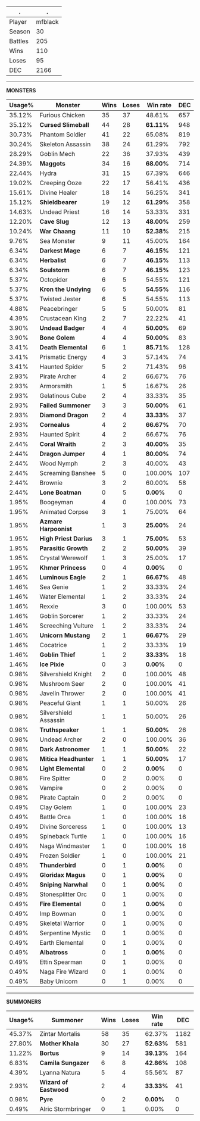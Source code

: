 .|.
|-|-
Player|mfblack
Season|30
Battles|205
Wins|110
Loses|95
DEC|2166

---
**MONSTERS**

Usage%|Monster|Wins|Loses|Win rate|DEC|
-|-|-|-|-|-|
35.12%|Furious Chicken|35|37|48.61%|657|
35.12%|**Cursed Slimeball**|44|28|**61.11%**|948|
30.73%|Phantom Soldier|41|22|65.08%|819|
30.24%|Skeleton Assassin|38|24|61.29%|792|
28.29%|Goblin Mech|22|36|37.93%|439|
24.39%|**Maggots**|34|16|**68.00%**|714|
22.44%|Hydra|31|15|67.39%|646|
19.02%|Creeping Ooze|22|17|56.41%|436|
15.61%|Divine Healer|18|14|56.25%|341|
15.12%|**Shieldbearer**|19|12|**61.29%**|358|
14.63%|Undead Priest|16|14|53.33%|331|
12.20%|**Cave Slug**|12|13|**48.00%**|259|
10.24%|**War Chaang**|11|10|**52.38%**|215|
9.76%|Sea Monster|9|11|45.00%|164|
6.34%|**Darkest Mage**|6|7|**46.15%**|121|
6.34%|**Herbalist**|6|7|**46.15%**|113|
6.34%|**Soulstorm**|6|7|**46.15%**|123|
5.37%|Octopider|6|5|54.55%|121|
5.37%|**Kron the Undying**|6|5|**54.55%**|116|
5.37%|Twisted Jester|6|5|54.55%|113|
4.88%|Peacebringer|5|5|50.00%|81|
4.39%|Crustacean King|2|7|22.22%|41|
3.90%|**Undead Badger**|4|4|**50.00%**|69|
3.90%|**Bone Golem**|4|4|**50.00%**|83|
3.41%|**Death Elemental**|6|1|**85.71%**|128|
3.41%|Prismatic Energy|4|3|57.14%|74|
3.41%|Haunted Spider|5|2|71.43%|96|
2.93%|Pirate Archer|4|2|66.67%|76|
2.93%|Armorsmith|1|5|16.67%|26|
2.93%|Gelatinous Cube|2|4|33.33%|35|
2.93%|**Failed Summoner**|3|3|**50.00%**|61|
2.93%|**Diamond Dragon**|2|4|**33.33%**|37|
2.93%|**Cornealus**|4|2|**66.67%**|70|
2.93%|Haunted Spirit|4|2|66.67%|76|
2.44%|**Coral Wraith**|2|3|**40.00%**|35|
2.44%|**Dragon Jumper**|4|1|**80.00%**|74|
2.44%|Wood Nymph|2|3|40.00%|43|
2.44%|Screaming Banshee|5|0|100.00%|107|
2.44%|Brownie|3|2|60.00%|58|
2.44%|**Lone Boatman**|0|5|**0.00%**|0|
1.95%|Boogeyman|4|0|100.00%|73|
1.95%|Animated Corpse|3|1|75.00%|64|
1.95%|**Azmare Harpoonist**|1|3|**25.00%**|24|
1.95%|**High Priest Darius**|3|1|**75.00%**|53|
1.95%|**Parasitic Growth**|2|2|**50.00%**|39|
1.95%|Crystal Werewolf|1|3|25.00%|17|
1.95%|**Khmer Princess**|0|4|**0.00%**|0|
1.46%|**Luminous Eagle**|2|1|**66.67%**|48|
1.46%|Sea Genie|1|2|33.33%|24|
1.46%|Water Elemental|1|2|33.33%|24|
1.46%|Rexxie|3|0|100.00%|53|
1.46%|Goblin Sorcerer|1|2|33.33%|24|
1.46%|Screeching Vulture|1|2|33.33%|24|
1.46%|**Unicorn Mustang**|2|1|**66.67%**|29|
1.46%|Cocatrice|1|2|33.33%|19|
1.46%|**Goblin Thief**|1|2|**33.33%**|18|
1.46%|**Ice Pixie**|0|3|**0.00%**|0|
0.98%|Silvershield Knight|2|0|100.00%|48|
0.98%|Mushroom Seer|2|0|100.00%|41|
0.98%|Javelin Thrower|2|0|100.00%|41|
0.98%|Peaceful Giant|1|1|50.00%|26|
0.98%|Silvershield Assassin|1|1|50.00%|26|
0.98%|**Truthspeaker**|1|1|**50.00%**|26|
0.98%|Undead Archer|2|0|100.00%|36|
0.98%|**Dark Astronomer**|1|1|**50.00%**|22|
0.98%|**Mitica Headhunter**|1|1|**50.00%**|17|
0.98%|**Light Elemental**|0|2|**0.00%**|0|
0.98%|Fire Spitter|0|2|0.00%|0|
0.98%|Vampire|0|2|0.00%|0|
0.98%|Pirate Captain|0|2|0.00%|0|
0.49%|Clay Golem|1|0|100.00%|23|
0.49%|Battle Orca|1|0|100.00%|16|
0.49%|Divine Sorceress|1|0|100.00%|13|
0.49%|Spineback Turtle|1|0|100.00%|16|
0.49%|Naga Windmaster|1|0|100.00%|16|
0.49%|Frozen Soldier|1|0|100.00%|21|
0.49%|**Thunderbird**|0|1|**0.00%**|0|
0.49%|**Gloridax Magus**|0|1|**0.00%**|0|
0.49%|**Sniping Narwhal**|0|1|**0.00%**|0|
0.49%|Stonesplitter Orc|0|1|0.00%|0|
0.49%|**Fire Elemental**|0|1|**0.00%**|0|
0.49%|Imp Bowman|0|1|0.00%|0|
0.49%|Skeletal Warrior|0|1|0.00%|0|
0.49%|Serpentine Mystic|0|1|0.00%|0|
0.49%|Earth Elemental|0|1|0.00%|0|
0.49%|**Albatross**|0|1|**0.00%**|0|
0.49%|Ettin Spearman|0|1|0.00%|0|
0.49%|Naga Fire Wizard|0|1|0.00%|0|
0.49%|Baby Unicorn|0|1|0.00%|0|

---
**SUMMONERS**

Usage%|Summoner|Wins|Loses|Win rate|DEC|
-|-|-|-|-|-|
45.37%|Zintar Mortalis|58|35|62.37%|1182|
27.80%|**Mother Khala**|30|27|**52.63%**|581|
11.22%|**Bortus**|9|14|**39.13%**|164|
6.83%|**Camila Sungazer**|6|8|**42.86%**|108|
4.39%|Lyanna Natura|5|4|55.56%|87|
2.93%|**Wizard of Eastwood**|2|4|**33.33%**|41|
0.98%|**Pyre**|0|2|**0.00%**|0|
0.49%|Alric Stormbringer|0|1|0.00%|0|
